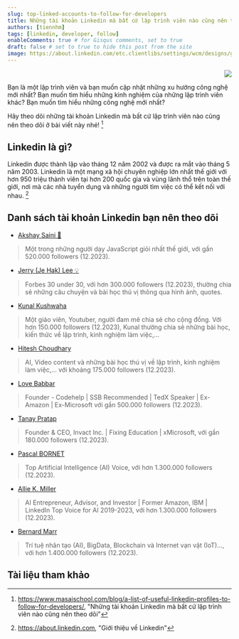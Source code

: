 ```yaml
---
slug: top-linked-accounts-to-follow-for-developers
title: Những tài khoản Linkedin mà bất cứ lập trình viên nào cũng nên theo dõi
authors: [tiennhm]
tags: [linkedin, developer, follow]
enableComments: true # for Gisqus comments, set to true
draft: false # set to true to hide this post from the site
image: https://about.linkedin.com/etc.clientlibs/settings/wcm/designs/gandalf/clientlibs/resources/images/og-social-share-image.jpg
---
```


<p align="right">
    <img src="https://api.visitorbadge.io/api/visitors?path=https%3A%2F%2Ftiennhm.github.io%2Fblog%2Ftop-linked-accounts-to-follow-for-developers&label=⚪View&labelColor=%2337d67a&countColor=%23555555&style=flat&labelStyle=upper" loading='lazy' decoding='async'/>
</p>

Bạn là một lập trình viên và bạn muốn cập nhật những xu hướng công nghệ mới nhất? Bạn muốn tìm hiểu những kinh nghiệm của những lập trình viên khác? Bạn muốn tìm hiểu những công nghệ mới nhất? 

Hãy theo dõi những tài khoản Linkedin mà bất cứ lập trình viên nào cũng nên theo dõi ở bài viết này nhé! [^1]

<!--truncate-->

## Linkedin là gì?

Linkedin được thành lập vào tháng 12 năm 2002 và được ra mắt vào tháng 5 năm 2003. Linkedin là một mạng xã hội chuyên nghiệp lớn nhất thế giới với hơn 950 triệu thành viên tại hơn 200 quốc gia và vùng lãnh thổ trên toàn thế giới, nơi mà các nhà tuyển dụng và những người tìm việc có thể kết nối với nhau. [^2]

## Danh sách tài khoản Linkedin bạn nên theo dõi

- [Akshay Saini 🚀](https://www.linkedin.com/in/akshaymarch7/)
> Một trong những người dạy JavaScript giỏi nhất thế giới, với gần 520.000 followers (12.2023).
- [Jerry (Je Hak) Lee 💡](https://www.linkedin.com/in/jehakjerrylee/)
> Forbes 30 under 30, với hơn 300.000 followers (12.2023), thường chia sẻ những câu chuyện và bài học thú vị thông qua hình ảnh, quotes.
- [Kunal Kushwaha](https://www.linkedin.com/in/kunal-kushwaha/)
> Một giáo viên, Youtuber, người đam mê chia sẻ cho cộng đồng. Với hơn 150.000 followers (12.2023), Kunal thường chia sẻ những bài học, kiến thức về lập trình, kinh nghiệm làm việc,...
- [Hitesh Choudhary](https://www.linkedin.com/in/hiteshchoudhary/)
> AI, Video content và những bài học thú vị về lập trình, kinh nghiệm làm việc,... với khoảng 175.000 followers (12.2023).
- [Love Babbar](https://www.linkedin.com/in/love-babbar-38ab2887)
> Founder - Codehelp | SSB Recommended | TedX Speaker | Ex-Amazon | Ex-Microsoft với gần 500.000 followers (12.2023).
- [Tanay Pratap](https://www.linkedin.com/in/tanaypratap)
> Founder & CEO, Invact Inc. | Fixing Education | xMicrosoft, với gần 180.000 followers (12.2023).
- [Pascal BORNET](https://www.linkedin.com/in/pascalbornet)
> Top Artificial Intelligence (AI) Voice, với hơn 1.300.000 followers (12.2023).
- [Allie K. Miller](https://www.linkedin.com/in/alliekmiller/)
> AI Entrepreneur, Advisor, and Investor | Former Amazon, IBM | LinkedIn Top Voice for AI 2019-2023, với hơn 1.300.000 followers (12.2023).
- [Bernard Marr](https://www.linkedin.com/in/bernardmarr/)
> Trí tuệ nhân tạo (AI), BigData, Blockchain và Internet vạn vật (IoT)..., với hơn 1.400.000 followers (12.2023).

## Tài liệu tham khảo

[^1]: https://www.masaischool.com/blog/a-list-of-useful-linkedin-profiles-to-follow-for-developers/, "Những tài khoản Linkedin mà bất cứ lập trình viên nào cũng nên theo dõi"
[^2]: https://about.linkedin.com, "Giới thiệu về Linkedin"